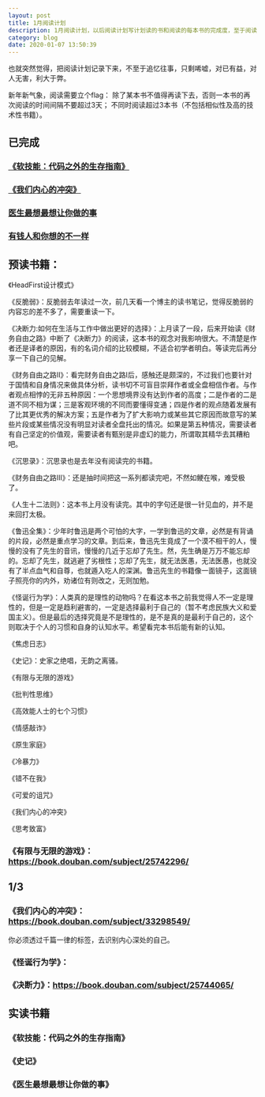 ```yaml
---
layout: post
title: 1月阅读计划
description: 1月阅读计划，以后阅读计划写计划读的书和阅读的每本书的完成度，至于阅读笔记就直接作为一篇单独的文章放到博客里，也能见证我一年计划的52本书。
category: blog
date: 2020-01-07 13:50:39
---
```


也就突然觉得，把阅读计划记录下来，不至于追忆往事，只剩唏嘘，对已有益，对人无害，利大于弊。

新年新气象，阅读需要立个flag：
除了某本书不值得再读下去，否则一本书的再次阅读的时间间隔不要超过3天；
不同时阅读超过3本书（不包括相似性及高的技术性书籍）。

## 已完成
### [《软技能：代码之外的生存指南》](./softSkills)
### [《我们内心的冲突》](./heartClash)
### [医生最想最想让你做的事](./docterAdvice)
### [有钱人和你想的不一样](./haveMoneyThink)

## 预读书籍：
《HeadFirst设计模式》

《反脆弱》：反脆弱去年读过一次，前几天看一个博主的读书笔记，觉得反脆弱的内容忘的差不多了，需要重读一下。

《决断力:如何在生活与工作中做出更好的选择》：上月读了一段，后来开始读《财务自由之路》中断了《决断力》的阅读，这本书的观念对我影响很大。不清楚是作者还是译者的原因，有的名词介绍的比较模糊，不适合初学者明白。等读完后再分享一下自己的见解。

《财务自由之路II》：看完财务自由之路I后，感触还是颇深的，不过我们也要针对于国情和自身情况来做具体分析，读书切不可盲目崇拜作者或全盘相信作者。与作者观点相悖的无非五种原因：一个思想境界没有达到作者的高度；二是作者的二是道不同不相为谋；三是客观环境的不同而要懂得变通；四是作者的观点随着发展有了比其更优秀的解决方案；五是作者为了扩大影响力或某些其它原因而故意写的某些片段或某些情况没有明显对读者全盘托出的情况。如果是第五种情况，需要读者有自己坚定的价值观，需要读者有甄别是非虚幻的能力，所谓取其精华去其糟粕吧。

《沉思录》：沉思录也是去年没有阅读完的书籍。

《财务自由之路III》：还是抽时间把这一系列都读完吧，不然如鲠在喉，难受极了。

《人生十二法则》：这本书上月没有读完。其中的字句还是很一针见血的，并不是来回打太极。

《鲁迅全集》：少年时鲁迅是两个可怕的大字，一学到鲁迅的文章，必然是有背诵的片段，必然是重点学习的文章。到后来，鲁迅先生竟成了一个漠不相干的人，慢慢的没有了先生的音讯，慢慢的几近于忘却了先生。然，先生确是万万不能忘却的。忘却了先生，就逃避了劣根性；忘却了先生，就无法医愚，无法医愚，也就没有了半点血气和自尊，也就遁入吃人的深渊。鲁迅先生的书籍像一面镜子，这面镜子照亮你的内外，劝诸位有则改之，无则加勉。

《怪诞行为学》：人类真的是理性的动物吗？在看这本书之前我觉得人不一定是理性的，但是一定是趋利避害的，一定是选择最利于自己的（暂不考虑民族大义和爱国主义）。但是最后的选择究竟是不是理性的，是不是真的是最利于自己的，这个则取决于个人的习惯和自身的认知水平。希望看完本书后能有新的认知。

《焦虑日志》

《史记》：史家之绝唱，无韵之离骚。

《有限与无限的游戏》

《批判性思维》

《高效能人士的七个习惯》

《情感敲诈》


《原生家庭》

《冷暴力》

《错不在我》

《可爱的诅咒》

《我们内心的冲突》

《思考致富》


### 《有限与无限的游戏》：https://book.douban.com/subject/25742296/

## 1/3
### 《我们内心的冲突》：https://book.douban.com/subject/33298549/
你必须透过千篇一律的标签，去识别内心深处的自己。

### 《怪诞行为学》：

### 《决断力》：https://book.douban.com/subject/25744065/

## 实读书籍
### 《软技能：代码之外的生存指南》

### 《史记》

### 《医生最想最想让你做的事》


















